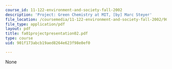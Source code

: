 ```yaml
---
course_id: 11-122-environment-and-society-fall-2002
description: 'Project: Green Chemistry at MIT, [by] Marc Steyer'
file_location: /coursemedia/11-122-environment-and-society-fall-2002/901f173abcb19aed8264e623f98e0ef0_fa01projectpresentation02.pdf
file_type: application/pdf
layout: pdf
title: fa01projectpresentation02.pdf
type: course
uid: 901f173abcb19aed8264e623f98e0ef0

---
```

None